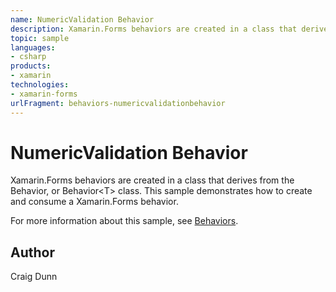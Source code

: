 ```yaml
---
name: NumericValidation Behavior
description: Xamarin.Forms behaviors are created in a class that derives from the Behavior, or Behavior<T> class. This sample demonstrates how to create and consume a Xamarin.Forms behavior.
topic: sample
languages:
- csharp
products:
- xamarin
technologies:
- xamarin-forms
urlFragment: behaviors-numericvalidationbehavior
---
```

NumericValidation Behavior
==========================

Xamarin.Forms behaviors are created in a class that derives from the Behavior, or Behavior&lt;T&gt; class. This sample demonstrates how to create and consume a Xamarin.Forms behavior.

For more information about this sample, see [Behaviors](https://developer.xamarin.com/guides/xamarin-forms/behaviors/).

Author
------

Craig Dunn
